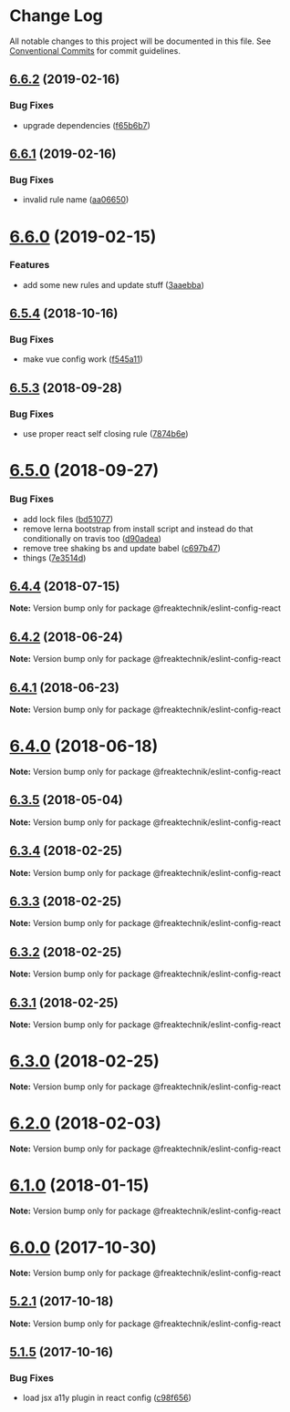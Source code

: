 # Change Log

All notable changes to this project will be documented in this file.
See [Conventional Commits](https://conventionalcommits.org) for commit guidelines.

## [6.6.2](https://github.com/freaktechnik/eslint-configs/compare/v6.6.1...v6.6.2) (2019-02-16)


### Bug Fixes

* upgrade dependencies ([f65b6b7](https://github.com/freaktechnik/eslint-configs/commit/f65b6b7))





## [6.6.1](https://github.com/freaktechnik/eslint-configs/compare/v6.6.0...v6.6.1) (2019-02-16)


### Bug Fixes

* invalid rule name ([aa06650](https://github.com/freaktechnik/eslint-configs/commit/aa06650))





# [6.6.0](https://github.com/freaktechnik/eslint-configs/compare/v6.5.4...v6.6.0) (2019-02-15)


### Features

* add some new rules and update stuff ([3aaebba](https://github.com/freaktechnik/eslint-configs/commit/3aaebba))





## [6.5.4](https://github.com/freaktechnik/eslint-configs/compare/v6.5.3...v6.5.4) (2018-10-16)


### Bug Fixes

* make vue config work ([f545a11](https://github.com/freaktechnik/eslint-configs/commit/f545a11))





<a name="6.5.3"></a>
## [6.5.3](https://github.com/freaktechnik/eslint-configs/compare/v6.5.2...v6.5.3) (2018-09-28)


### Bug Fixes

* use proper react self closing rule ([7874b6e](https://github.com/freaktechnik/eslint-configs/commit/7874b6e))





<a name="6.5.0"></a>
# [6.5.0](https://github.com/freaktechnik/eslint-configs/compare/v6.4.4...v6.5.0) (2018-09-27)


### Bug Fixes

* add lock files ([bd51077](https://github.com/freaktechnik/eslint-configs/commit/bd51077))
* remove lerna bootstrap from install script and instead do that conditionally on travis too ([d90adea](https://github.com/freaktechnik/eslint-configs/commit/d90adea))
* remove tree shaking bs and update babel ([c697b47](https://github.com/freaktechnik/eslint-configs/commit/c697b47))
* things ([7e3514d](https://github.com/freaktechnik/eslint-configs/commit/7e3514d))





<a name="6.4.4"></a>
## [6.4.4](https://github.com/freaktechnik/eslint-configs/compare/v6.4.3...v6.4.4) (2018-07-15)




**Note:** Version bump only for package @freaktechnik/eslint-config-react

<a name="6.4.2"></a>
## [6.4.2](https://github.com/freaktechnik/eslint-configs/compare/v6.4.1...v6.4.2) (2018-06-24)




**Note:** Version bump only for package @freaktechnik/eslint-config-react

<a name="6.4.1"></a>
## [6.4.1](https://github.com/freaktechnik/eslint-configs/compare/v6.4.0...v6.4.1) (2018-06-23)




**Note:** Version bump only for package @freaktechnik/eslint-config-react

<a name="6.4.0"></a>
# [6.4.0](https://github.com/freaktechnik/eslint-configs/compare/v6.3.5...v6.4.0) (2018-06-18)




**Note:** Version bump only for package @freaktechnik/eslint-config-react

<a name="6.3.5"></a>
## [6.3.5](https://github.com/freaktechnik/eslint-configs/compare/v6.3.4...v6.3.5) (2018-05-04)




**Note:** Version bump only for package @freaktechnik/eslint-config-react

<a name="6.3.4"></a>
## [6.3.4](https://github.com/freaktechnik/eslint-configs/compare/v6.3.3...v6.3.4) (2018-02-25)




**Note:** Version bump only for package @freaktechnik/eslint-config-react

<a name="6.3.3"></a>
## [6.3.3](https://github.com/freaktechnik/eslint-configs/compare/v6.3.2...v6.3.3) (2018-02-25)




**Note:** Version bump only for package @freaktechnik/eslint-config-react

<a name="6.3.2"></a>
## [6.3.2](https://github.com/freaktechnik/eslint-configs/compare/v6.3.1...v6.3.2) (2018-02-25)




**Note:** Version bump only for package @freaktechnik/eslint-config-react

<a name="6.3.1"></a>
## [6.3.1](https://github.com/freaktechnik/eslint-configs/compare/v6.3.0...v6.3.1) (2018-02-25)




**Note:** Version bump only for package @freaktechnik/eslint-config-react

<a name="6.3.0"></a>
# [6.3.0](https://github.com/freaktechnik/eslint-configs/compare/v6.2.0...v6.3.0) (2018-02-25)




**Note:** Version bump only for package @freaktechnik/eslint-config-react

<a name="6.2.0"></a>
# [6.2.0](https://github.com/freaktechnik/eslint-configs/compare/v6.1.0...v6.2.0) (2018-02-03)




**Note:** Version bump only for package @freaktechnik/eslint-config-react

<a name="6.1.0"></a>
# [6.1.0](https://github.com/freaktechnik/eslint-configs/compare/v6.0.0...v6.1.0) (2018-01-15)




**Note:** Version bump only for package @freaktechnik/eslint-config-react

<a name="6.0.0"></a>
# [6.0.0](https://github.com/freaktechnik/eslint-configs/compare/v5.2.1...v6.0.0) (2017-10-30)




**Note:** Version bump only for package @freaktechnik/eslint-config-react

<a name="5.2.1"></a>
## [5.2.1](https://github.com/freaktechnik/eslint-configs/compare/v5.2.0...v5.2.1) (2017-10-18)




**Note:** Version bump only for package @freaktechnik/eslint-config-react

<a name="5.1.5"></a>
## [5.1.5](https://github.com/freaktechnik/eslint-configs/compare/v5.1.4...v5.1.5) (2017-10-16)


### Bug Fixes

* load jsx a11y plugin in react config ([c98f656](https://github.com/freaktechnik/eslint-configs/commit/c98f656))
